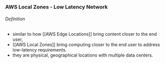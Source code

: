 ### AWS Local Zones - Low Latency Network

###### Definition
- similar to how [[AWS Edge Locations]] bring content closer to the end user,
- [[AWS Local Zones]] bring computing closer to the end user to address low-latency requirements.
- they are physical, geographical locations with multiple data centers.